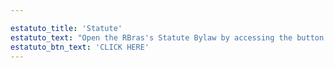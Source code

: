 ```yaml
---

estatuto_title: 'Statute'
estatuto_text: "Open the RBras's Statute Bylaw by accessing the button below:"
estatuto_btn_text: 'CLICK HERE'
---
```

